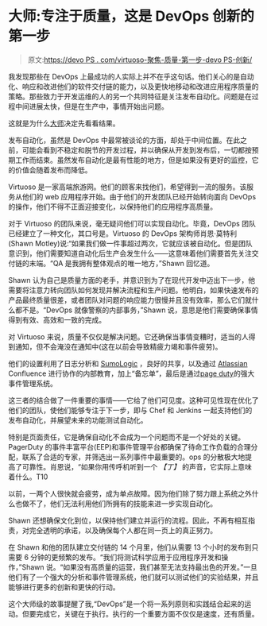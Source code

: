 # 大师:专注于质量，这是 DevOps 创新的第一步

> 原文:[https://devo PS . com/virtuoso-聚焦-质量-第一步-devo PS-创新/](https://devops.com/virtuoso-focused-quality-first-step-devops-innovation/)

我发现那些在 DevOps 上最成功的人实际上并不在乎这句话。他们关心的是自动化、响应和改进他们的软件交付链的能力，以及更快地移动和改进应用程序质量的策略。那些致力于开发运维的人的另一个共同特征是关注发布自动化。问题是在过程中间进展太快，但是在生产中，事情开始出问题。

这就是为什么[大师](http://www.virtuoso.com/)决定先看看结果。

发布自动化，虽然是 DevOps 中最常被谈论的方面，却处于中间位置。在此之前，可能会看到不稳定和脱节的开发过程，并以确保从开发到发布后，一切都按预期工作而结束。虽然发布自动化是最有性能的地方，但是如果没有更好的监控，它的价值会随着发布而降低。

Virtuoso 是一家高端旅游网。他们的顾客来找他们，希望得到一流的服务。该服务从他们的 web 应用程序开始。由于他们的开发团队已经开始转向面向 DevOps 的操作，他们不得不正面迎接变化，以保持他们的应用程序高质量。

对于 Virtuoso 的团队来说，毫无疑问他们可以实现自动化。毕竟，DevOps 团队已经建立了一种文化，其口号是。Virtuoso 的 DevOps 架构师肖恩·莫特利(Shawn Motley)说:“如果我们做一件事超过两次，它就应该被自动化。但是团队意识到，他们需要知道自动化后生产会发生什么——这意味着他们需要首先关注交付链的末端。“QA 是我拥有整体观点的唯一地方，”Shawn 回忆道。

Shawn 认为自己是质量方面的老手，并意识到为了在现代开发中迈出下一步，他需要将注意力转向团队如何发现并解决流程和生产问题。他明白，如果快速发布的产品最终质量很差，或者团队对问题的响应能力很慢并且没有效率，那么它们就什么都不是。“DevOps 就像警察的内部事务，”Shawn 说，意思是他们需要确保事情得到有效、高效和一致的完成。

对 Virtuoso 来说，质量不仅仅是解决问题。它还确保当事情变糟时，适当的人得到通知，但不会淹没在通知中(这在以前会导致精疲力竭和事件疲劳)。

他们的设置利用了日志分析和 [SumoLogic](https://www.sumologic.com) ，良好的共享，以及通过 [Atlassian](https://www.atlassian.com) Confluence 进行协作的内部教育，加上“备忘单”，最后是通过[page duty](https://www.pagerduty.com)的强大事件管理系统。

这三者的结合做了一件重要的事情——它给了他们可见度。这种可见性现在优化了他们的团队，使他们能够专注于下一步，即与 Chef 和 Jenkins 一起支持他们的发布自动化，并展望未来的功能测试自动化。

特别是页面责任，它是确保自动化不会成为一个问题而不是一个好处的关键。PagerDuty 的事件丰富平台(EEP)和事件管理平台都确保了待命工作负载的合理分配，联系了合适的专家，并筛选出一系列事件中最重要的。ops 的分散极大地提高了可靠性。肖恩说，“如果你用传呼机听到一个 *【丁】* 的声音，它实际上意味着什么。T10

以前，一两个人很快就会疲劳，成为单点故障。因为他们除了努力跟上系统之外什么也做不了，他们无法利用他们所拥有的技能来进一步实现自动化。

Shawn 还想确保文化到位，以保持他们建立并运行的流程。因此，不再有相互指责，对完全透明的承诺，以及确保每个人都在同一页上的真正努力。

在 Shawn 和他的团队建立交付链的 14 个月里，他们从需要 13 个小时的发布到只需要 6 分钟的更频繁的发布。“我们将测试科学应用于应用程序开发和操作，”Shawn 说。“如果没有高质量的运营，我们甚至无法支持最出色的开发。”一旦他们有了一个强大的分析和事件管理系统，他们就可以测试他们的实验结果，并且能够进行更多的创新和更快的行动。

这个大师级的故事提醒了我,“DevOps”是一个将一系列原则和实践结合起来的运动。但要完成它，关键在于执行。执行的一个重要方面不仅仅是速度，还有质量。